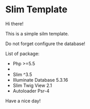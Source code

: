 # Slim Template

<p>Hi there!</p>
<p>This is a simple silm template.</p>
<p>Do not forget configure the database!</p>

<p>List of package:</p>
<ul>
    <li>Php >=5.5<li>
    <li>Slim ^3.5</li>
    <li>Illuminate Database 5.3.16</li>
    <li>Slim Twig View 2.1</li>
    <li>Autoloader Psr-4</li>
</ul>

<footer>
    <p>Have a nice day!</p>
</footer>